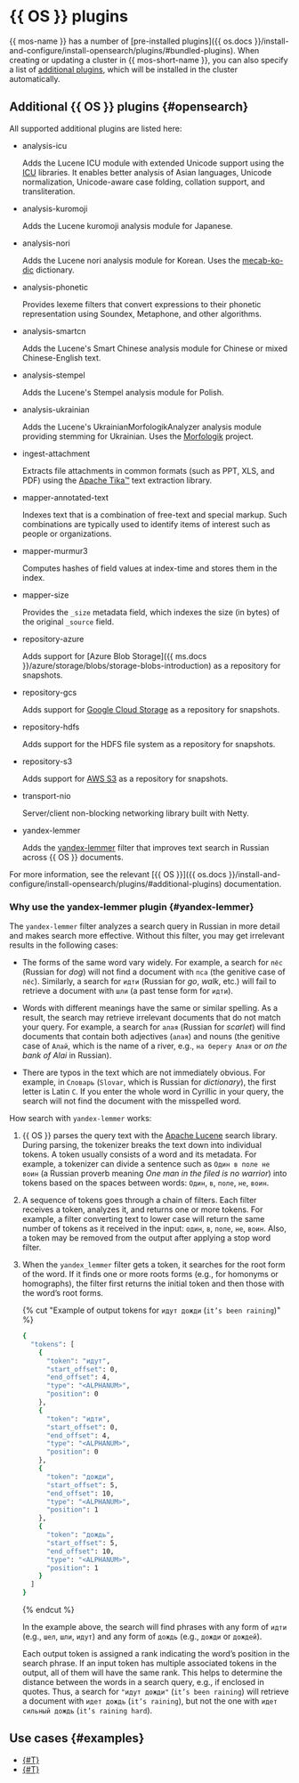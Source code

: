 # {{ OS }} plugins

{{ mos-name }} has a number of [pre-installed plugins]({{ os.docs }}/install-and-configure/install-opensearch/plugins/#bundled-plugins). When creating or updating a cluster in {{ mos-short-name }}, you can also specify a list of [additional plugins](#opensearch), which will be installed in the cluster automatically.

## Additional {{ OS }} plugins {#opensearch}

All supported additional plugins are listed here:

* analysis-icu

    Adds the Lucene ICU module with extended Unicode support using the [ICU](https://icu.unicode.org/) libraries. It enables better analysis of Asian languages, Unicode normalization, Unicode-aware case folding, collation support, and transliteration.

* analysis-kuromoji

    Adds the Lucene kuromoji analysis module for Japanese.

* analysis-nori

    Adds the Lucene nori analysis module for Korean. Uses the [mecab-ko-dic](https://bitbucket.org/eunjeon/mecab-ko-dic/src/master/) dictionary.

* analysis-phonetic

    Provides lexeme filters that convert expressions to their phonetic representation using Soundex, Metaphone, and other algorithms.

* analysis-smartcn

    Adds the Lucene's Smart Chinese analysis module for Chinese or mixed Chinese-English text.

* analysis-stempel

    Adds the Lucene's Stempel analysis module for Polish.

* analysis-ukrainian

    Adds the Lucene's UkrainianMorfologikAnalyzer analysis module providing stemming for Ukrainian. Uses the [Morfologik](https://github.com/morfologik/morfologik-stemming) project.

* ingest-attachment

    Extracts file attachments in common formats (such as PPT, XLS, and PDF) using the [Apache Tika™](https://tika.apache.org/) text extraction library.

* mapper-annotated-text

    Indexes text that is a combination of free-text and special markup. Such combinations are typically used to identify items of interest such as people or organizations.

* mapper-murmur3

    Computes hashes of field values at index-time and stores them in the index.

* mapper-size

    Provides the `_size` metadata field, which indexes the size (in bytes) of the original `_source` field.

* repository-azure

    Adds support for [Azure Blob Storage]({{ ms.docs }}/azure/storage/blobs/storage-blobs-introduction) as a repository for snapshots.

* repository-gcs

    Adds support for [Google Cloud Storage](https://cloud.google.com/storage/) as a repository for snapshots.

* repository-hdfs

    Adds support for the HDFS file system as a repository for snapshots.

* repository-s3

    Adds support for [AWS S3](https://aws.amazon.com/s3/) as a repository for snapshots.

* transport-nio

    Server/client non-blocking networking library built with Netty.

* yandex-lemmer

    Adds the [yandex-lemmer](#yandex-lemmer) filter that improves text search in Russian across {{ OS }} documents.

For more information, see the relevant [{{ OS }}]({{ os.docs }}/install-and-configure/install-opensearch/plugins/#additional-plugins) documentation.

### Why use the yandex-lemmer plugin {#yandex-lemmer}

The `yandex-lemmer` filter analyzes a search query in Russian in more detail and makes search more effective. Without this filter, you may get irrelevant results in the following cases:

* The forms of the same word vary widely. For example, a search for `пёс` (Russian for _dog_) will not find a document with `пса` (the genitive case of `пёс`). Similarly, a search for `идти` (Russian for _go_, _walk_, etc.) will fail to retrieve a document with `шли` (a past tense form for `идти`).

* Words with different meanings have the same or similar spelling. As a result, the search may retrieve irrelevant documents that do not match your query. For example, a search for `алая` (Russian for _scarlet_) will find documents that contain both adjectives (`алая`) and nouns (the genitive case of `Алай`, which is the name of a river, e.g., `на берегу Алая` or _on the bank of Alai_ in Russian).

* There are typos in the text which are not immediately obvious. For example, in `Cловарь` (`Slovar`, which is Russian for _dictionary_), the first letter is Latin `C`. If you enter the whole word in Cyrillic in your query, the search will not find the document with the misspelled word.

How search with `yandex-lemmer` works:

1. {{ OS }} parses the query text with the [Apache Lucene](https://lucene.apache.org) search library. During parsing, the tokenizer breaks the text down into individual tokens. A token usually consists of a word and its metadata. For example, a tokenizer can divide a sentence such as `Один в поле не воин` (a Russian proverb meaning _One man in the filed is no warrior_) into tokens based on the spaces between words: `Один`, `в`, `поле`, `не`, `воин`.

1. A sequence of tokens goes through a chain of filters. Each filter receives a token, analyzes it, and returns one or more tokens. For example, a filter converting text to lower case will return the same number of tokens as it received in the input: `один`, `в`, `поле`, `не`, `воин`. Also, a token may be removed from the output after applying a stop word filter.

1. When the `yandex_lemmer` filter gets a token, it searches for the root form of the word. If it finds one or more roots forms (e.g., for homonyms or homographs), the filter first returns the initial token and then those with the word’s root forms.

    {% cut "Example of output tokens for `идут дожди` (`it’s been raining`)" %}

    ```bash
    {
      "tokens": [
        {
          "token": "идут",
          "start_offset": 0,
          "end_offset": 4,
          "type": "<ALPHANUM>",
          "position": 0
        },
        {
          "token": "идти",
          "start_offset": 0,
          "end_offset": 4,
          "type": "<ALPHANUM>",
          "position": 0
        },
        {
          "token": "дожди",
          "start_offset": 5,
          "end_offset": 10,
          "type": "<ALPHANUM>",
          "position": 1
        },
        {
          "token": "дождь",
          "start_offset": 5,
          "end_offset": 10,
          "type": "<ALPHANUM>",
          "position": 1
        }
      ]
    }
    ```

    {% endcut %}

    In the example above, the search will find phrases with any form of `идти` (e.g., `шел`, `шли`, `идут`) and any form of `дождь` (e.g., `дожди` or `дождей`).

    Each output token is assigned a rank indicating the word’s position in the search phrase. If an input token has multiple associated tokens in the output, all of them will have the same rank. This helps to determine the distance between the words in a search query, e.g., if enclosed in quotes. Thus, a search for `"идут дожди"` (`it’s been raining`) will retrieve a document with `идет дождь` (`it’s raining`), but not the one with `идет сильный дождь` (`it’s raining hard`).

## Use cases {#examples}

* [{#T}](../tutorials/opensearch-yandex-lemmer.md)
* [{#T}](../tutorials/migration-to-opensearch.md)
